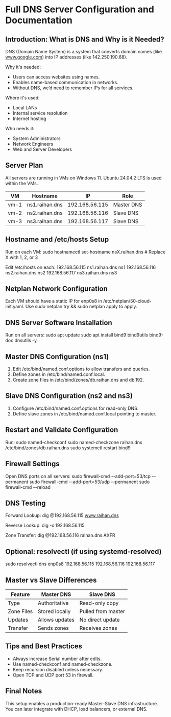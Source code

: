 # Full DNS Server Configuration and Documentation

## Introduction: What is DNS and Why is it Needed?

DNS (Domain Name System) is a system that converts domain names (like www.google.com) into IP addresses (like 142.250.190.68).

Why it's needed:
- Users can access websites using names.
- Enables name-based communication in networks.
- Without DNS, we’d need to remember IPs for all services.

Where it's used:
- Local LANs
- Internal service resolution
- Internet hosting

Who needs it:
- System Administrators
- Network Engineers
- Web and Server Developers

## Server Plan

All servers are running in VMs on Windows 11. Ubuntu 24.04.2 LTS is used within the VMs.

| VM   | Hostname       | IP             | Role       |
|------|----------------|----------------|------------|
| vm-1 | ns1.raihan.dns | 192.168.56.115 | Master DNS |
| vm-2 | ns2.raihan.dns | 192.168.56.116 | Slave DNS  |
| vm-3 | ns3.raihan.dns | 192.168.56.117 | Slave DNS  |

## Hostname and /etc/hosts Setup

Run on each VM:
sudo hostnamectl set-hostname nsX.raihan.dns  # Replace X with 1, 2, or 3

Edit /etc/hosts on each:
192.168.56.115   ns1.raihan.dns ns1
192.168.56.116   ns2.raihan.dns ns2
192.168.56.117   ns3.raihan.dns ns3

## Netplan Network Configuration

Each VM should have a static IP for enp0s8 in /etc/netplan/50-cloud-init.yaml.
Use sudo netplan try && sudo netplan apply to apply.

## DNS Server Software Installation

Run on all servers:
sudo apt update
sudo apt install bind9 bind9utils bind9-doc dnsutils -y

## Master DNS Configuration (ns1)

1. Edit /etc/bind/named.conf.options to allow transfers and queries.
2. Define zones in /etc/bind/named.conf.local.
3. Create zone files in /etc/bind/zones/db.raihan.dns and db.192.

## Slave DNS Configuration (ns2 and ns3)

1. Configure /etc/bind/named.conf.options for read-only DNS.
2. Define slave zones in /etc/bind/named.conf.local pointing to master.

## Restart and Validate Configuration

Run:
sudo named-checkconf
sudo named-checkzone raihan.dns /etc/bind/zones/db.raihan.dns
sudo systemctl restart bind9

## Firewall Settings

Open DNS ports on all servers:
sudo firewall-cmd --add-port=53/tcp --permanent
sudo firewall-cmd --add-port=53/udp --permanent
sudo firewall-cmd --reload

## DNS Testing

Forward Lookup:
dig @192.168.56.115 www.raihan.dns

Reverse Lookup:
dig -x 192.168.56.115

Zone Transfer:
dig @192.168.56.116 raihan.dns AXFR

## Optional: resolvectl (if using systemd-resolved)

sudo resolvectl dns enp0s8 192.168.56.115 192.168.56.116 192.168.56.117

## Master vs Slave Differences

| Feature      | Master DNS          | Slave DNS             |
|--------------|---------------------|------------------------|
| Type         | Authoritative       | Read-only copy         |
| Zone Files   | Stored locally      | Pulled from master     |
| Updates      | Allows updates      | No direct update       |
| Transfer     | Sends zones         | Receives zones         |

## Tips and Best Practices

- Always increase Serial number after edits.
- Use named-checkconf and named-checkzone.
- Keep recursion disabled unless necessary.
- Open TCP and UDP port 53 in firewall.

## Final Notes

This setup enables a production-ready Master-Slave DNS infrastructure. You can later integrate with DHCP, load balancers, or external DNS.
